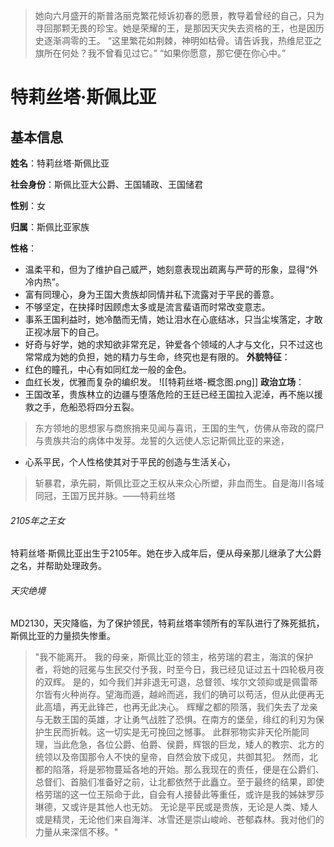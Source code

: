 >她向六月盛开的斯普洛丽克繁花倾诉初春的愿景，教导着曾经的自己，只为寻回那颗无畏的珍宝。她是荣耀的王，是那因天灾失去资格的王，也是因历史逐渐凋零的王。
>“这里繁花如荆棘，神明如枯骨。请告诉我，热维尼亚之旗所在何处？我不曾看见过它。”
>“如果你愿意，那它便在你心中。”
# 特莉丝塔·斯佩比亚
## 基本信息
**姓名**：特莉丝塔·斯佩比亚

**社会身份**：斯佩比亚大公爵、王国辅政、王国储君

**性别**：女

**归属**：斯佩比亚家族

**性格**：
- 温柔平和，但为了维护自己威严，她刻意表现出疏离与严苛的形象，显得“外冷内热”。
- 富有同理心，身为王国大贵族却同情并私下流露对于平民的善意。
- 不够坚定，在抉择时因顾虑太多或是流言蜚语而时常改变意志。
- 事系王国利益时，她冷酷而无情，她让泪水在心底结冰，只当尘埃落定，才敢正视冰层下的自己。
- 好奇与好学，她的求知欲非常充足，钟爱各个领域的人才与文化，只不过这也常常成为她的负担，她的精力与生命，终究也是有限的。
**外貌特征**：
- 红色的瞳孔，中心有如同红龙一般的金色。
- 血红长发，优雅而复杂的编织发。
![[特莉丝塔-概念图.png]]
**政治立场**：
- 王国改革，贵族林立的边疆与堕落危险的王廷已经王国拉入泥淖，再不施以援救之手，危船恐将四分五裂。
>东方领地的思想家与商旅捎来见闻与喜讯，王国的生气，仿佛从帝政的腐尸与贵族共治的病体中发芽。龙誓的久远使人忘记斯佩比亚的来途，
- 心系平民，个人性格使其对于平民的创造与生活关心， 
>斩暴君，承先嗣，斯佩比亚之王权从来众心所塑，非血而生。自是海川各域同冠，王国万民并脉。——特莉丝塔
###### 2105年之王女
特莉丝塔·斯佩比亚出生于2105年。她在步入成年后，便从母亲那儿继承了大公爵之名，并帮助处理政务。
###### 天灾绝境
MD2130，天灾降临，为了保护领民，特莉丝塔率领所有的军队进行了殊死抵抗，斯佩比亚的力量损失惨重。
>"我不能离开。
>我的母亲，斯佩比亚的领主，格劳瑞的君主，海滨的保护者，将她的冠冕与生民交付予我，时至今日，我已经见证过五十四轮极月夜的双辉。
>是的，如今我们并非退无可退，总督领、埃尔文领抑或是佩雷蒂尔皆有火种尚存。望海而遁，越岭而逃，我们的确可以苟活，但从此便再无此高墙，再无此锋芒，也再无此决心。
>辉耀之都的陨落，我们失去了龙亲与无数王国的英雄，才让勇气战胜了恐惧。在南方的堡垒，绯红的利刃为保护生民而折戟。这一切实是无可挽回之憾事。
>此群邪物实非天伦所能同理，当此危急，各位公爵、伯爵、侯爵，辉银的巨龙，矮人的教宗、北方的统领以及帝国那令人不快的皇帝，自然会放下成见，共御其犯。
>然而，北都的陷落，将是邪物蔓延各地的开始。那么我现在的责任，便是在公爵们、总督们、首脑们准备好之前，让北都依然于此矗立。至于最终的结果，即使格劳瑞的这一位王殒命于此，自会有人接替此等重任，或许是我的姊妹罗莎琳德，又或许是其他人也无妨。
>无论是平民或是贵族，无论是人类、矮人或是精灵，无论他们来自海洋、冰雪还是崇山峻岭、苍郁森林。我对他们的力量从来深信不移。"